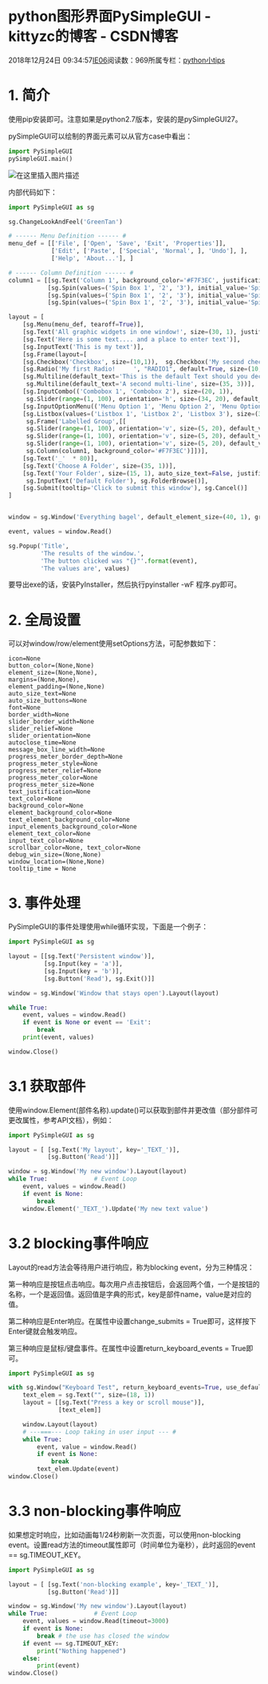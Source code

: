 # python图形界面PySimpleGUI - kittyzc的博客 - CSDN博客
2018年12月24日 09:34:57[IE06](https://me.csdn.net/kittyzc)阅读数：969所属专栏：[python小tips](https://blog.csdn.net/column/details/31935.html)
# 1. 简介

使用pip安装即可。注意如果是python2.7版本，安装的是pySimpleGUI27。

pySimpleGUI可以绘制的界面元素可以从官方case中看出：

```python
import PySimpleGUI
pySimpleGUI.main()
```

![在这里插入图片描述](https://img-blog.csdnimg.cn/20181213093310847.png?x-oss-process=image/watermark,type_ZmFuZ3poZW5naGVpdGk,shadow_10,text_aHR0cHM6Ly9ibG9nLmNzZG4ubmV0L2tpdHR5emM=,size_16,color_FFFFFF,t_70)

内部代码如下：

```python
import PySimpleGUI as sg      

sg.ChangeLookAndFeel('GreenTan')      

# ------ Menu Definition ------ #      
menu_def = [['File', ['Open', 'Save', 'Exit', 'Properties']],      
            ['Edit', ['Paste', ['Special', 'Normal', ], 'Undo'], ],      
            ['Help', 'About...'], ]      

# ------ Column Definition ------ #      
column1 = [[sg.Text('Column 1', background_color='#F7F3EC', justification='center', size=(10, 1))],      
           [sg.Spin(values=('Spin Box 1', '2', '3'), initial_value='Spin Box 1')],      
           [sg.Spin(values=('Spin Box 1', '2', '3'), initial_value='Spin Box 2')],      
           [sg.Spin(values=('Spin Box 1', '2', '3'), initial_value='Spin Box 3')]]      

layout = [      
    [sg.Menu(menu_def, tearoff=True)],      
    [sg.Text('All graphic widgets in one window!', size=(30, 1), justification='center', font=("Helvetica", 25), relief=sg.RELIEF_RIDGE)],      
    [sg.Text('Here is some text.... and a place to enter text')],      
    [sg.InputText('This is my text')],      
    [sg.Frame(layout=[      
    [sg.Checkbox('Checkbox', size=(10,1)),  sg.Checkbox('My second checkbox!', default=True)],      
    [sg.Radio('My first Radio!     ', "RADIO1", default=True, size=(10,1)), sg.Radio('My second Radio!', "RADIO1")]], title='Options',title_color='red', relief=sg.RELIEF_SUNKEN, tooltip='Use these to set flags')],      
    [sg.Multiline(default_text='This is the default Text should you decide not to type anything', size=(35, 3)),      
     sg.Multiline(default_text='A second multi-line', size=(35, 3))],      
    [sg.InputCombo(('Combobox 1', 'Combobox 2'), size=(20, 1)),      
     sg.Slider(range=(1, 100), orientation='h', size=(34, 20), default_value=85)],      
    [sg.InputOptionMenu(('Menu Option 1', 'Menu Option 2', 'Menu Option 3'))],      
    [sg.Listbox(values=('Listbox 1', 'Listbox 2', 'Listbox 3'), size=(30, 3)),      
     sg.Frame('Labelled Group',[[      
     sg.Slider(range=(1, 100), orientation='v', size=(5, 20), default_value=25),      
     sg.Slider(range=(1, 100), orientation='v', size=(5, 20), default_value=75),      
     sg.Slider(range=(1, 100), orientation='v', size=(5, 20), default_value=10),      
     sg.Column(column1, background_color='#F7F3EC')]])],      
    [sg.Text('_'  * 80)],      
    [sg.Text('Choose A Folder', size=(35, 1))],      
    [sg.Text('Your Folder', size=(15, 1), auto_size_text=False, justification='right'),      
     sg.InputText('Default Folder'), sg.FolderBrowse()],      
    [sg.Submit(tooltip='Click to submit this window'), sg.Cancel()]      
]      


window = sg.Window('Everything bagel', default_element_size=(40, 1), grab_anywhere=False).Layout(layout)      

event, values = window.Read()      

sg.Popup('Title',      
         'The results of the window.',      
         'The button clicked was "{}"'.format(event),      
         'The values are', values)
```

要导出exe的话，安装PyInstaller，然后执行pyinstaller -wF 程序.py即可。

# 2. 全局设置

可以对window/row/element使用setOptions方法，可配参数如下：

```
icon=None      
button_color=(None,None)      
element_size=(None,None),      
margins=(None,None),      
element_padding=(None,None)      
auto_size_text=None      
auto_size_buttons=None      
font=None      
border_width=None      
slider_border_width=None      
slider_relief=None      
slider_orientation=None      
autoclose_time=None      
message_box_line_width=None      
progress_meter_border_depth=None      
progress_meter_style=None      
progress_meter_relief=None      
progress_meter_color=None      
progress_meter_size=None      
text_justification=None      
text_color=None      
background_color=None      
element_background_color=None      
text_element_background_color=None      
input_elements_background_color=None      
element_text_color=None      
input_text_color=None      
scrollbar_color=None, text_color=None      
debug_win_size=(None,None)      
window_location=(None,None)      
tooltip_time = None
```

# 3. 事件处理

PySimpleGUI的事件处理使用while循环实现，下面是一个例子：

```python
import PySimpleGUI as sg      

layout = [[sg.Text('Persistent window')],      
          [sg.Input(key = 'a')],
          [sg.Input(key = 'b')],
          [sg.Button('Read'), sg.Exit()]]      

window = sg.Window('Window that stays open').Layout(layout)      

while True:      
    event, values = window.Read()      
    if event is None or event == 'Exit':      
        break      
    print(event, values)    

window.Close()
```

# 3.1 获取部件

使用window.Element(部件名称).update()可以获取到部件并更改值（部分部件可更改属性，参考API文档），例如：

```python
import PySimpleGUI as sg  

layout = [ [sg.Text('My layout', key='_TEXT_')],  
           [sg.Button('Read')]]  

window = sg.Window('My new window').Layout(layout)  
while True:             # Event Loop  
    event, values = window.Read()  
    if event is None:  
        break  
    window.Element('_TEXT_').Update('My new text value')
```

# 3.2 blocking事件响应

Layout的read方法会等待用户进行响应，称为blocking event，分为三种情况：

第一种响应是按钮点击响应。每次用户点击按钮后，会返回两个值，一个是按钮的名称，一个是返回值。返回值是字典的形式，key是部件name，value是对应的值。

第二种响应是Enter响应。在属性中设置change_submits = True即可，这样按下Enter键就会触发响应。

第三种响应是鼠标/键盘事件。在属性中设置return_keyboard_events = True即可。
```python
import PySimpleGUI as sg  

with sg.Window("Keyboard Test", return_keyboard_events=True, use_default_focus=False) as window:  
    text_elem = sg.Text("", size=(18, 1))  
    layout = [[sg.Text("Press a key or scroll mouse")],  
              [text_elem]]

    window.Layout(layout)  
    # ---===--- Loop taking in user input --- #  
    while True:  
        event, value = window.Read()
        if event is None:   
            break  
        text_elem.Update(event)
window.Close()
```

# 3.3 non-blocking事件响应

如果想定时响应，比如动画每1/24秒刷新一次页面，可以使用non-blocking event。设置read方法的timeout属性即可（时间单位为毫秒），此时返回的event == sg.TIMEOUT_KEY。

```python
import PySimpleGUI as sg  

layout = [ [sg.Text('non-blocking example', key='_TEXT_')],  
           [sg.Button('Read')]]  

window = sg.Window('My new window').Layout(layout)  
while True:             # Event Loop  
    event, values = window.Read(timeout=3000)  
    if event is None:  
        break # the use has closed the window  
    if event == sg.TIMEOUT_KEY:  
        print("Nothing happened") 
    else:
        print(event)
window.Close()
```

